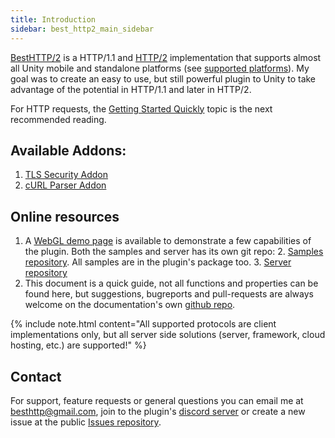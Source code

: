 ```yaml
---
title: Introduction
sidebar: best_http2_main_sidebar
---
```


[BestHTTP/2](https://assetstore.unity.com/packages/tools/network/best-http-2-155981?aid=1101lfX8E "BestHTTP/2") is a HTTP/1.1 and [HTTP/2](global_topics/HTTP2.md) implementation that supports almost all Unity mobile and standalone platforms (see [supported platforms](platforms.md)).
My goal was to create an easy to use, but still powerful plugin to Unity to take advantage of the potential in HTTP/1.1 and later in HTTP/2.

For HTTP requests, the [Getting Started Quickly](protocols/http/GettingStarted.md) topic is the next recommended reading.

## Available Addons:

1. [TLS Security Addon](addons/tls_security/tls_security.html)
2. [cURL Parser Addon](addons/curl_parser/curl_parser.html)

## Online resources

1. A [WebGL demo page](https://besthttpwebgldemo.azurewebsites.net) is available to demonstrate a few capabilities of the plugin. Both the samples and server has its own git repo:
	2. [Samples repository](https://github.com/Benedicht/BestHTTP_Examples). All samples are in the plugin's package too.
	3. [Server repository](https://github.com/Benedicht/BestHTTP_DemoSite)
2. This document is a quick guide, not all functions and properties can be found here, but suggestions, bugreports and pull-requests are always welcome on the documentation's own [github repo](https://github.com/Benedicht/BestHTTP-Documentation).

{% include note.html content="All supported protocols are client implementations only, but all server side solutions (server, framework, cloud hosting, etc.) are supported!" %}

## Contact

For support, feature requests or general questions you can email me at <besthttp@gmail.com>, join to the plugin's [discord server](https://discord.gg/yD9tXwQ) or create a new issue at the public [Issues repository](https://github.com/Benedicht/BestHTTP-Issues).